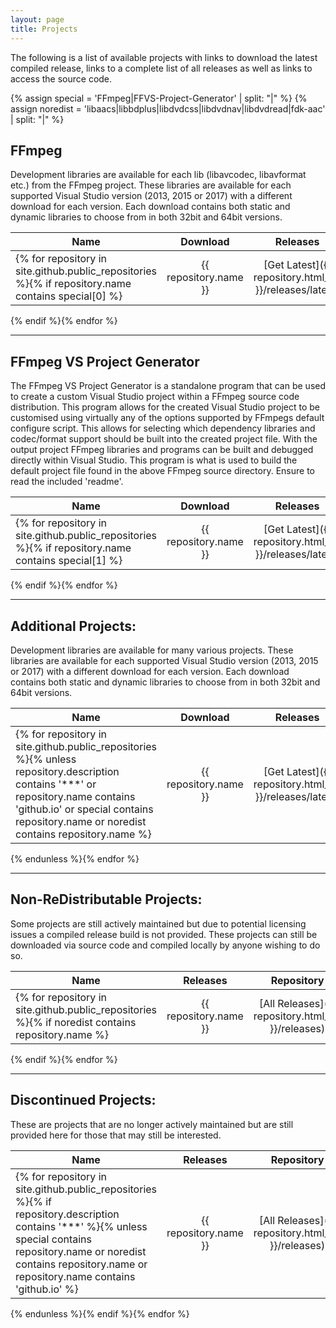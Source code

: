 ```yaml
---
layout: page
title: Projects
---
```


The following is a list of available projects with links to download the latest compiled release, links to a complete list of all releases as well as links to access the source code.

{% assign special = 'FFmpeg|FFVS-Project-Generator' | split: "|" %}
{% assign noredist = 'libaacs|libbdplus|libdvdcss|libdvdnav|libdvdread|fdk-aac' | split: "|" %}

## FFmpeg

Development libraries are available for each lib (libavcodec, libavformat etc.) from the FFmpeg project. These libraries are available for each supported Visual Studio version (2013, 2015 or 2017) with a different download for each version. Each download contains both static and dynamic libraries to choose from in both 32bit and 64bit versions.

| Name                  | Download                                                     | Releases                                               | Repository                                  |
| --------------------- |:------------------------------------------------------------:|:------------------------------------------------------:|:-------------------------------------------:|
{% for repository in site.github.public_repositories %}{% if repository.name contains special[0] %}| {{ repository.name }} | <span id="{{ repository.name }}ID">[Get Latest]({{ repository.html_url }}/releases/latest)</span> | [All Releases]({{ repository.html_url }}/releases) | [View Code]({{ repository.html_url }}) |
{% endif %}{% endfor %}

* * *

## FFmpeg VS Project Generator

The FFmpeg VS Project Generator is a standalone program that can be used to create a custom Visual Studio project within a FFmpeg source code distribution. This program allows for the created Visual Studio project to be customised using virtually any of the options supported by FFmpegs default configure script. This allows for selecting which dependency libraries and codec/format support should be built into the created project file. With the output project FFmpeg libraries and programs can be built and debugged directly within Visual Studio. This program is what is used to build the default project file found in the above FFmpeg source directory. Ensure to read the included 'readme'.

| Name                  | Download                                                     | Releases                                               | Repository                                  |
| --------------------- |:------------------------------------------------------------:|:------------------------------------------------------:|:-------------------------------------------:|
{% for repository in site.github.public_repositories %}{% if repository.name contains special[1] %}| {{ repository.name }} | <span id="{{ repository.name }}ID">[Get Latest]({{ repository.html_url }}/releases/latest)</span> | [All Releases]({{ repository.html_url }}/releases) | [View Code]({{ repository.html_url }}) |
{% endif %}{% endfor %}

* * *

## Additional Projects:

Development libraries are available for many various projects. These libraries are available for each supported Visual Studio version (2013, 2015 or 2017) with a different download for each version. Each download contains both static and dynamic libraries to choose from in both 32bit and 64bit versions.

| Name                  | Download                                                     | Releases                                               | Repository                                  |
| --------------------- |:------------------------------------------------------------:|:------------------------------------------------------:|:-------------------------------------------:|
{% for repository in site.github.public_repositories %}{% unless repository.description contains '***' or repository.name contains 'github.io' or special contains repository.name or noredist contains repository.name %}| {{ repository.name }} | <span markdown id="{{ repository.name }}ID">[Get Latest]({{ repository.html_url }}/releases/latest)</span> | [All Releases]({{ repository.html_url }}/releases) | [View Code]({{ repository.html_url }}) |
{% endunless %}{% endfor %}

* * *

## Non-ReDistributable Projects:

Some projects are still actively maintained but due to potential licensing issues a compiled release build is not provided. These projects can still be downloaded via source code and compiled locally by anyone wishing to do so.

| Name                  | Releases                                               | Repository                                  |
| --------------------- |:------------------------------------------------------:|:-------------------------------------------:|
{% for repository in site.github.public_repositories %}{% if noredist contains repository.name %}| {{ repository.name }} | [All Releases]({{ repository.html_url }}/releases) | [View Code]({{ repository.html_url }}) |
{% endif %}{% endfor %}

* * *

## Discontinued Projects:
These are projects that are no longer actively maintained but are still provided here for those that may still be interested.

| Name                  | Releases                                               | Repository                                  |
| --------------------- |:------------------------------------------------------:|:-------------------------------------------:|
{% for repository in site.github.public_repositories %}{% if repository.description contains '***' %}{% unless special contains repository.name or noredist contains repository.name or repository.name contains 'github.io' %}| {{ repository.name }} | [All Releases]({{ repository.html_url }}/releases) | [View Code]({{ repository.html_url }}) |
{% endunless %}{% endif %}{% endfor %}

<script src="https://ajax.googleapis.com/ajax/libs/jquery/1.12.4/jquery.min.js" type="text/javascript"></script>
<script src="/scripts/getLatestRelease.js" type="text/javascript"></script>
<script type="text/javascript">
    $(function() {
        {% for repository in site.github.public_repositories %}$(this).getLatestRelease('{{ repository.name }}');
        {% endfor %}
    });
</script>
